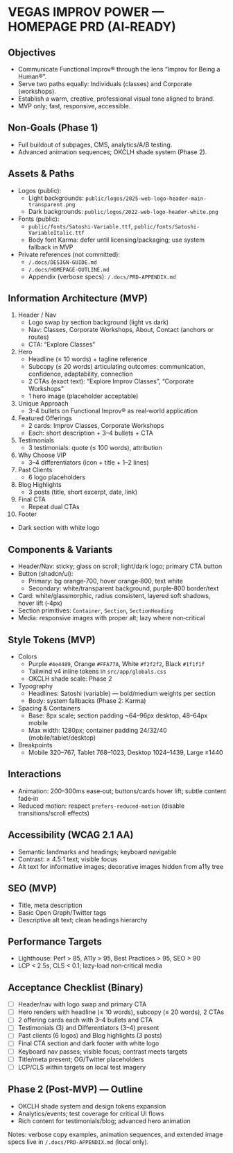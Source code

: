 # VEGAS IMPROV POWER — HOMEPAGE PRD (AI‑READY)

## Objectives
- Communicate Functional Improv® through the lens “Improv for Being a Human®”.
- Serve two paths equally: Individuals (classes) and Corporate (workshops).
- Establish a warm, creative, professional visual tone aligned to brand.
- MVP only; fast, responsive, accessible.

## Non‑Goals (Phase 1)
- Full buildout of subpages, CMS, analytics/A/B testing.
- Advanced animation sequences; OKCLH shade system (Phase 2).

## Assets & Paths
- Logos (public):
  - Light backgrounds: `public/logos/2025-web-logo-header-main-transparent.png`
  - Dark backgrounds: `public/logos/2022-web-logo-header-white.png`
- Fonts (public):
  - `public/fonts/Satoshi-Variable.ttf`, `public/fonts/Satoshi-VariableItalic.ttf`
  - Body font Karma: defer until licensing/packaging; use system fallback in MVP
- Private references (not committed):
  - `/.docs/DESIGN-GUIDE.md`
  - `/.docs/HOMEPAGE-OUTLINE.md`
  - Appendix (verbose specs): `/.docs/PRD-APPENDIX.md`

## Information Architecture (MVP)
1) Header / Nav
   - Logo swap by section background (light vs dark)
   - Nav: Classes, Corporate Workshops, About, Contact (anchors or routes)
   - CTA: “Explore Classes”
2) Hero
   - Headline (≤ 10 words) + tagline reference
   - Subcopy (≤ 20 words) articulating outcomes: communication, confidence, adaptability, connection
   - 2 CTAs (exact text): “Explore Improv Classes”, “Corporate Workshops”
   - 1 hero image (placeholder acceptable)
3) Unique Approach
   - 3–4 bullets on Functional Improv® as real‑world application
4) Featured Offerings
   - 2 cards: Improv Classes, Corporate Workshops
   - Each: short description + 3–4 bullets + CTA
5) Testimonials
   - 3 testimonials: quote (≤ 100 words), attribution
6) Why Choose VIP
   - 3–4 differentiators (icon + title + 1–2 lines)
7) Past Clients
   - 6 logo placeholders
8) Blog Highlights
   - 3 posts (title, short excerpt, date, link)
9) Final CTA
   - Repeat dual CTAs
10) Footer
   - Dark section with white logo

## Components & Variants
- Header/Nav: sticky; glass on scroll; light/dark logo; primary CTA button
- Button (shadcn/ui):
  - Primary: bg orange‑700, hover orange‑800, text white
  - Secondary: white/transparent background, purple‑800 border/text
- Card: white/glassmorphic, radius consistent, layered soft shadows, hover lift (‑4px)
- Section primitives: `Container`, `Section`, `SectionHeading`
- Media: responsive images with proper alt; lazy where non‑critical

## Style Tokens (MVP)
- Colors
  - Purple `#4e4489`, Orange `#FFA77A`, White `#f2f2f2`, Black `#1f1f1f`
  - Tailwind v4 inline tokens in `src/app/globals.css`
  - OKCLH shade scale: Phase 2
- Typography
  - Headlines: Satoshi (variable) — bold/medium weights per section
  - Body: system fallbacks (Phase 2: Karma)
- Spacing & Containers
  - Base: 8px scale; section padding ~64–96px desktop, 48–64px mobile
  - Max width: 1280px; container padding 24/32/40 (mobile/tablet/desktop)
- Breakpoints
  - Mobile 320–767, Tablet 768–1023, Desktop 1024–1439, Large ≥1440

## Interactions
- Animation: 200–300ms ease‑out; buttons/cards hover lift; subtle content fade‑in
- Reduced motion: respect `prefers-reduced-motion` (disable transitions/scroll effects)

## Accessibility (WCAG 2.1 AA)
- Semantic landmarks and headings; keyboard navigable
- Contrast: ≥ 4.5:1 text; visible focus
- Alt text for informative images; decorative images hidden from a11y tree

## SEO (MVP)
- Title, meta description
- Basic Open Graph/Twitter tags
- Descriptive alt text; clean headings hierarchy

## Performance Targets
- Lighthouse: Perf > 85, A11y > 95, Best Practices > 95, SEO > 90
- LCP < 2.5s, CLS < 0.1; lazy‑load non‑critical media

## Acceptance Checklist (Binary)
- [ ] Header/nav with logo swap and primary CTA
- [ ] Hero renders with headline (≤ 10 words), subcopy (≤ 20 words), 2 CTAs
- [ ] 2 offering cards each with 3–4 bullets and CTA
- [ ] Testimonials (3) and Differentiators (3–4) present
- [ ] Past clients (6 logos) and Blog highlights (3 posts)
- [ ] Final CTA section and dark footer with white logo
- [ ] Keyboard nav passes; visible focus; contrast meets targets
- [ ] Title/meta present; OG/Twitter placeholders
- [ ] LCP/CLS within targets on local test imagery

## Phase 2 (Post‑MVP) — Outline
- OKCLH shade system and design tokens expansion
- Analytics/events; test coverage for critical UI flows
- Rich content for testimonials/blog; advanced hero animation

Notes: verbose copy examples, animation sequences, and extended image specs live in `/.docs/PRD-APPENDIX.md` (local only).

